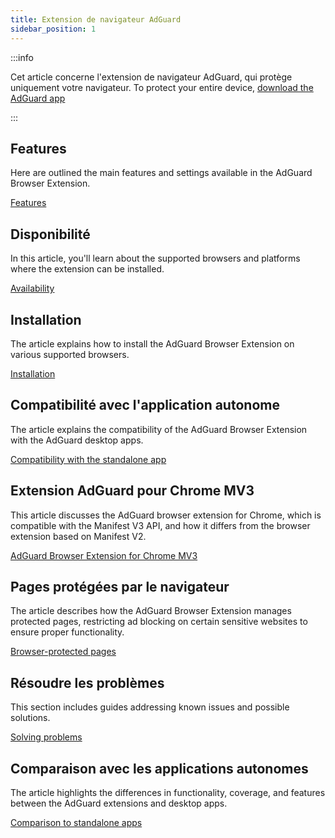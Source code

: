 ```yaml
---
title: Extension de navigateur AdGuard
sidebar_position: 1
---
```


:::info

Cet article concerne l'extension de navigateur AdGuard, qui protège uniquement votre navigateur. To protect your entire device, [download the AdGuard app](https://adguard.com/download.html?auto=true)

:::

## Features

Here are outlined the main features and settings available in the AdGuard Browser Extension.

[Features](/adguard-browser-extension/features/features.md)

## Disponibilité

In this article, you'll learn about the supported browsers and platforms where the extension can be installed.

[Availability](/adguard-browser-extension/availability.md)

## Installation

The article explains how to install the AdGuard Browser Extension on various supported browsers.

[Installation](/adguard-browser-extension/installation.md)

## Compatibilité avec l'application autonome

The article explains the compatibility of the AdGuard Browser Extension with the AdGuard desktop apps.

[Compatibility with the standalone app](adguard-browser-extension/compatibility.md)

## Extension AdGuard pour Chrome MV3

This article discusses the AdGuard browser extension for Chrome, which is compatible with the Manifest V3 API, and how it differs from the browser extension based on Manifest V2.

[AdGuard Browser Extension for Chrome MV3](/adguard-browser-extension/mv3-version/)

## Pages protégées par le navigateur

The article describes how the AdGuard Browser Extension manages protected pages, restricting ad blocking on certain sensitive websites to ensure proper functionality.

[Browser-protected pages](/adguard-browser-extension/protected-pages.md)

## Résoudre les problèmes

This section includes guides addressing known issues and possible solutions.

[Solving problems](/adguard-browser-extension/solving-problems/solving-problems.md)

## Comparaison avec les applications autonomes

The article highlights the differences in functionality, coverage, and features between the AdGuard extensions and desktop apps.

[Comparison to standalone apps](/adguard-browser-extension/comparison-standalone.md)
